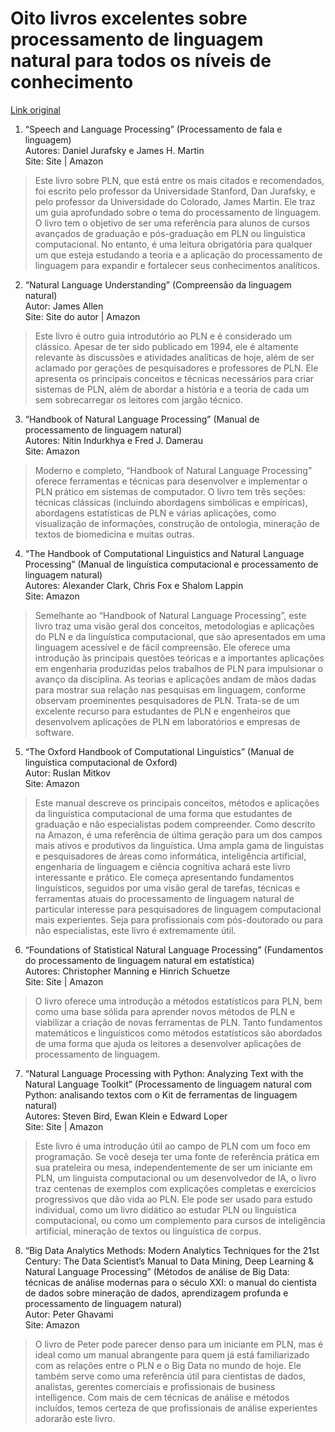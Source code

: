 
# Oito livros excelentes sobre processamento de linguagem natural para todos os níveis de conhecimento 
[Link original](https://www.tableau.com/pt-br/learn/articles/natural-language-processing-books)

1. “Speech and Language Processing” (Processamento de fala e linguagem)<br>
Autores: Daniel Jurafsky e James H. Martin<br>
Site: Site | Amazon<br>

>Este livro sobre PLN, que está entre os mais citados e recomendados, foi escrito pelo professor da Universidade Stanford, Dan Jurafsky, e pelo professor da Universidade do Colorado, James Martin. Ele traz um guia aprofundado sobre o tema do processamento de linguagem. O livro tem o objetivo de ser uma referência para alunos de cursos avançados de graduação e pós-graduação em PLN ou linguística computacional. No entanto, é uma leitura obrigatória para qualquer um que esteja estudando a teoria e a aplicação do processamento de linguagem para expandir e fortalecer seus conhecimentos analíticos.


2. “Natural Language Understanding” (Compreensão da linguagem natural)<br>
Autor: James Allen<br>
Site: Site do autor | Amazon<br>

>Este livro é outro guia introdutório ao PLN e é considerado um clássico. Apesar de ter sido publicado em 1994, ele é altamente relevante às discussões e atividades analíticas de hoje, além de ser aclamado por gerações de pesquisadores e professores de PLN. Ele apresenta os principais conceitos e técnicas necessários para criar sistemas de PLN, além de abordar a história e a teoria de cada um sem sobrecarregar os leitores com jargão técnico.

3. “Handbook of Natural Language Processing” (Manual de processamento de linguagem natural)<br>
Autores: Nitin Indurkhya e Fred J. Damerau<br>
Site: Amazon<br>

>Moderno e completo, “Handbook of Natural Language Processing” oferece ferramentas e técnicas para desenvolver e implementar o PLN prático em sistemas de computador. O livro tem três seções: técnicas clássicas (incluindo abordagens simbólicas e empíricas), abordagens estatísticas de PLN e várias aplicações, como visualização de informações, construção de ontologia, mineração de textos de biomedicina e muitas outras.

4. “The Handbook of Computational Linguistics and Natural Language Processing” (Manual de linguística computacional e processamento de linguagem natural)<br>
Autores: Alexander Clark, Chris Fox e Shalom Lappin<br>
Site: Amazon<br>

>Semelhante ao “Handbook of Natural Language Processing”, este livro traz uma visão geral dos conceitos, metodologias e aplicações do PLN e da linguística computacional, que são apresentados em uma linguagem acessível e de fácil compreensão. Ele oferece uma introdução às principais questões teóricas e a importantes aplicações em engenharia produzidas pelos trabalhos de PLN para impulsionar o avanço da disciplina. As teorias e aplicações andam de mãos dadas para mostrar sua relação nas pesquisas em linguagem, conforme observam proeminentes pesquisadores de PLN. Trata-se de um excelente recurso para estudantes de PLN e engenheiros que desenvolvem aplicações de PLN em laboratórios e empresas de software.

5. “The Oxford Handbook of Computational Linguistics” (Manual de linguística computacional de Oxford)<br>
Autor: Ruslan Mitkov<br>
Site: Amazon<br>

>Este manual descreve os principais conceitos, métodos e aplicações da linguística computacional de uma forma que estudantes de graduação e não especialistas podem compreender. Como descrito na Amazon, é uma referência de última geração para um dos campos mais ativos e produtivos da linguística. Uma ampla gama de linguistas e pesquisadores de áreas como informática, inteligência artificial, engenharia de linguagem e ciência cognitiva achará este livro interessante e prático. Ele começa apresentando fundamentos linguísticos, seguidos por uma visão geral de tarefas, técnicas e ferramentas atuais do processamento de linguagem natural de particular interesse para pesquisadores de linguagem computacional mais experientes. Seja para profissionais com pós-doutorado ou para não especialistas, este livro é extremamente útil.

6. “Foundations of Statistical Natural Language Processing” (Fundamentos do processamento de linguagem natural em estatística)<br>
Autores: Christopher Manning e Hinrich Schuetze<br>
Site: Site | Amazon<br>

>O livro oferece uma introdução a métodos estatísticos para PLN, bem como uma base sólida para aprender novos métodos de PLN e viabilizar a criação de novas ferramentas de PLN. Tanto fundamentos matemáticos e linguísticos como métodos estatísticos são abordados de uma forma que ajuda os leitores a desenvolver aplicações de processamento de linguagem.

7. “Natural Language Processing with Python: Analyzing Text with the Natural Language Toolkit” (Processamento de linguagem natural com Python: analisando textos com o Kit de ferramentas de linguagem natural)<br>
Autores: Steven Bird, Ewan Klein e Edward Loper<br>
Site: Site | Amazon<br>

>Este livro é uma introdução útil ao campo de PLN com um foco em programação. Se você deseja ter uma fonte de referência prática em sua prateleira ou mesa, independentemente de ser um iniciante em PLN, um linguista computacional ou um desenvolvedor de IA, o livro traz centenas de exemplos com explicações completas e exercícios progressivos que dão vida ao PLN. Ele pode ser usado para estudo individual, como um livro didático ao estudar PLN ou linguística computacional, ou como um complemento para cursos de inteligência artificial, mineração de textos ou linguística de corpus.

8. “Big Data Analytics Methods: Modern Analytics Techniques for the 21st Century: The Data Scientist’s Manual to Data Mining, Deep Learning & Natural Language Processing” (Métodos de análise de Big Data: técnicas de análise modernas para o século XXI: o manual do cientista de dados sobre mineração de dados, aprendizagem profunda e processamento de linguagem natural)<br>
Autor: Peter Ghavami<br>
Site: Amazon<br>

>O livro de Peter pode parecer denso para um iniciante em PLN, mas é ideal como um manual abrangente para quem já está familiarizado com as relações entre o PLN e o Big Data no mundo de hoje. Ele também serve como uma referência útil para cientistas de dados, analistas, gerentes comerciais e profissionais de business intelligence. Com mais de cem técnicas de análise e métodos incluídos, temos certeza de que profissionais de análise experientes adorarão este livro.